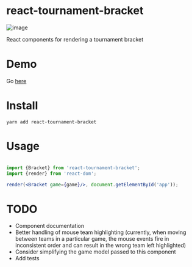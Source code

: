 # react-tournament-bracket
![image](http://i.imgur.com/l02SBUl.png "Example Image")

React components for rendering a tournament bracket

# Demo
Go [here](https://moodysalem.com/react-tournament-bracket/)

# Install
```
yarn add react-tournament-bracket 
```

# Usage
```jsx

import {Bracket} from 'react-tournament-bracket';
import {render} from 'react-dom';

render(<Bracket game={game}/>, document.getElementById('app'));

```

# TODO
* Component documentation
* Better handling of mouse team highlighting (currently, when moving between teams in a particular game, the mouse events fire in inconsistent order and can result in the wrong team left highlighted)
* Consider simplifying the game model passed to this component
* Add tests
